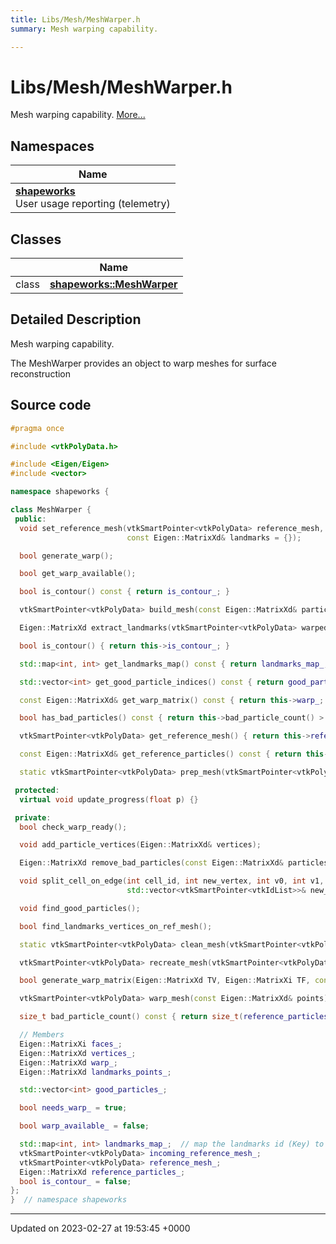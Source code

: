 ```yaml
---
title: Libs/Mesh/MeshWarper.h
summary: Mesh warping capability. 

---
```


# Libs/Mesh/MeshWarper.h

Mesh warping capability.  [More...](#detailed-description)

## Namespaces

| Name           |
| -------------- |
| **[shapeworks](../Namespaces/namespaceshapeworks.md)** <br>User usage reporting (telemetry)  |

## Classes

|                | Name           |
| -------------- | -------------- |
| class | **[shapeworks::MeshWarper](../Classes/classshapeworks_1_1MeshWarper.md)**  |

## Detailed Description

Mesh warping capability. 

The MeshWarper provides an object to warp meshes for surface reconstruction 




## Source code

```cpp
#pragma once

#include <vtkPolyData.h>

#include <Eigen/Eigen>
#include <vector>

namespace shapeworks {

class MeshWarper {
 public:
  void set_reference_mesh(vtkSmartPointer<vtkPolyData> reference_mesh, const Eigen::MatrixXd& reference_particles,
                          const Eigen::MatrixXd& landmarks = {});

  bool generate_warp();

  bool get_warp_available();

  bool is_contour() const { return is_contour_; }

  vtkSmartPointer<vtkPolyData> build_mesh(const Eigen::MatrixXd& particles);

  Eigen::MatrixXd extract_landmarks(vtkSmartPointer<vtkPolyData> warped_mesh);

  bool is_contour() { return this->is_contour_; }

  std::map<int, int> get_landmarks_map() const { return landmarks_map_; }

  std::vector<int> get_good_particle_indices() const { return good_particles_; }

  const Eigen::MatrixXd& get_warp_matrix() const { return this->warp_; }

  bool has_bad_particles() const { return this->bad_particle_count() > 0; }

  vtkSmartPointer<vtkPolyData> get_reference_mesh() { return this->reference_mesh_; }

  const Eigen::MatrixXd& get_reference_particles() const { return this->reference_particles_; }

  static vtkSmartPointer<vtkPolyData> prep_mesh(vtkSmartPointer<vtkPolyData> mesh);

 protected:
  virtual void update_progress(float p) {}

 private:
  bool check_warp_ready();

  void add_particle_vertices(Eigen::MatrixXd& vertices);

  Eigen::MatrixXd remove_bad_particles(const Eigen::MatrixXd& particles);

  void split_cell_on_edge(int cell_id, int new_vertex, int v0, int v1,
                          std::vector<vtkSmartPointer<vtkIdList>>& new_triangles);

  void find_good_particles();

  bool find_landmarks_vertices_on_ref_mesh();

  static vtkSmartPointer<vtkPolyData> clean_mesh(vtkSmartPointer<vtkPolyData> mesh);

  vtkSmartPointer<vtkPolyData> recreate_mesh(vtkSmartPointer<vtkPolyData> mesh);

  bool generate_warp_matrix(Eigen::MatrixXd TV, Eigen::MatrixXi TF, const Eigen::MatrixXd& Vref, Eigen::MatrixXd& W);

  vtkSmartPointer<vtkPolyData> warp_mesh(const Eigen::MatrixXd& points);

  size_t bad_particle_count() const { return size_t(reference_particles_.rows()) - good_particles_.size(); }

  // Members
  Eigen::MatrixXi faces_;
  Eigen::MatrixXd vertices_;
  Eigen::MatrixXd warp_;
  Eigen::MatrixXd landmarks_points_;

  std::vector<int> good_particles_;

  bool needs_warp_ = true;

  bool warp_available_ = false;

  std::map<int, int> landmarks_map_;  // map the landmarks id (Key) to the vertex(point) id (Value) belonging to the clean Reference mesh
  vtkSmartPointer<vtkPolyData> incoming_reference_mesh_;
  vtkSmartPointer<vtkPolyData> reference_mesh_;
  Eigen::MatrixXd reference_particles_;
  bool is_contour_ = false;
};
}  // namespace shapeworks
```


-------------------------------

Updated on 2023-02-27 at 19:53:45 +0000
